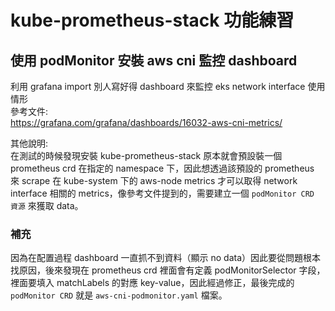 # kube-prometheus-stack 功能練習

## 使用 podMonitor 安裝 aws cni 監控 dashboard
利用 grafana import 別人寫好得 dashboard 來監控 eks network interface 使用情形   
參考文件:   
https://grafana.com/grafana/dashboards/16032-aws-cni-metrics/   

其他說明:   
在測試的時候發現安裝 kube-prometheus-stack 原本就會預設裝一個 prometheus crd 在指定的 namespace 下，因此想透過該預設的 prometheus 來 scrape 在 kube-system 下的 aws-node metrics 才可以取得 network interface 相關的 metrics，像參考文件提到的，需要建立一個 `podMonitor CRD 資源` 來獲取 data。   

### 補充
因為在配置過程 dashboard 一直抓不到資料（顯示 no data）因此要從問題根本找原因，後來發現在 prometheus crd 裡面會有定義 podMonitorSelector 字段，裡面要填入 matchLabels 的對應 key-value，因此經過修正，最後完成的 `podMonitor CRD` 就是 `aws-cni-podmonitor.yaml` 檔案。